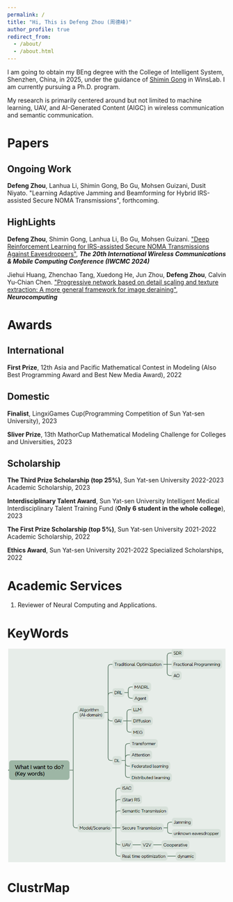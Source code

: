 ```yaml
---
permalink: /
title: "Hi, This is Defeng Zhou (周德峰)"
author_profile: true
redirect_from: 
  - /about/
  - /about.html
---
```


I am going to obtain my BEng degree with the College of Intelligent System, Shenzhen, China, in 2025, under the guidance of [Shimin Gong](https://scholar.google.com.sg/citations?user=AKffc_QAAAAJ&hl=en) in WinsLab.
I am currently pursuing a Ph.D. program.

My research is primarily centered around but not limited to machine learning, UAV, and AI-Generated Content (AIGC) in wireless communication and semantic communication.

Papers
======

Ongoing Work
------
**Defeng Zhou**, Lanhua Li, Shimin Gong, Bo Gu, Mohsen Guizani, Dusit Niyato.
"Learning Adaptive Jamming and Beamforming for Hybrid IRS-assisted Secure NOMA Transmissions", forthcoming.


HighLights
------
**Defeng Zhou**, Shimin Gong, Lanhua Li, Bo Gu, Mohsen Guizani.
["Deep Reinforcement Learning for IRS-assisted Secure NOMA Transmissions Against Eavesdroppers"](https://ieeexplore.ieee.org/abstract/document/10592541), ***The 20th International Wireless Communications & Mobile Computing Conference (IWCMC 2024)***

Jiehui Huang, Zhenchao Tang, Xuedong He, Jun Zhou, **Defeng Zhou**, Calvin Yu-Chian Chen.
["Progressive network based on detail scaling and texture extraction: A more general framework for image deraining"](https://www.sciencedirect.com/science/article/pii/S092523122301189X), ***Neurocomputing*** 



Awards
======

International
------
**First Prize**, 12th Asia and Pacific Mathematical Contest in Modeling (Also Best Programming Award and Best New Media Award), 2022

Domestic
------
**Finalist**, LingxiGames Cup(Programming Competition of Sun Yat-sen University), 2023

**Sliver Prize**, 13th MathorCup Mathematical Modeling Challenge for Colleges and Universities, 2023

Scholarship
------
**The Third Prize Scholarship (top 25%)**, Sun Yat-sen University 2022-2023 Academic Scholarship, 2023

**Interdisciplinary Talent Award**, Sun Yat-sen University Intelligent Medical Interdisciplinary Talent Training Fund (**Only 6 student in the whole college**), 2023

**The First Prize Scholarship (top 5%)**, Sun Yat-sen University 2021-2022 Academic Scholarship, 2022

**Ethics Award**, Sun Yat-sen University 2021-2022 Specialized Scholarships, 2022


Academic Services
======

1. Reviewer of Neural Computing and Applications.

KeyWords
======
<!-- ![Keywords](../images/Keywords.png#pic_center =400x400) -->
<p align = "center">    
<img  src="./images/Keywords.png" width="500" />
</p>


ClustrMap
======

<script type="text/javascript" id="clustrmaps" src="//clustrmaps.com/map_v2.js?d=Tu8P6Q9ThT-9QLseDrRdsK_sbJZeSyOqVJ3EypIV5S8&cl=ffffff&w=a"></script>
